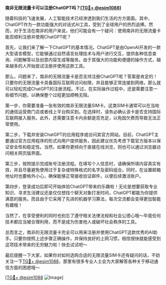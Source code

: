 **南非无限流量卡可以注册ChatGPT吗？[[TG💪+ @esim1088](https://t.me/s/esim1088)]**

随着科技的飞速发展，人工智能技术已经渗透到我们生活的方方面面。其中，ChatGPT作为一款功能强大的对话式AI工具，受到了全球用户的热烈追捧。然而，对于生活在南非的用户来说，他们可能会有一个疑问：使用南非的无限流量卡能否顺利注册并使用ChatGPT呢？

首先，让我们来了解一下ChatGPT的基本情况。ChatGPT是由OpenAI开发的一款大型语言模型，它能够通过自然语言处理技术与用户进行交互，提供各种信息查询、问题解答以及创意内容生成等服务。由于其强大的功能和便捷的操作方式，越来越多的人开始尝试注册并使用这款工具。

那么，问题来了，南非的无限流量卡是否支持注册ChatGPT呢？答案是肯定的！只要你的无限流量卡具备国际互联网访问权限，并且能够正常连接到网络，那么就可以轻松完成ChatGPT的注册流程。不过，在实际操作过程中，还是需要注意一些细节问题，以确保整个过程更加顺畅无阻。

第一步，你需要准备一张有效的南非无限流量SIM卡。这类SIM卡通常可以在当地的通信运营商门店或者线上平台购买到。在选择时，请务必确认该卡是否支持国际互联网接入服务。此外，还需要注意卡内余额是否充足，以免因欠费而导致无法正常使用。

第二步，下载并安装ChatGPT的应用程序或访问其官方网站。目前，ChatGPT主要通过官方应用程序的形式向用户提供服务，因此建议优先考虑下载官方版本以保证安全性和稳定性。当然，如果你更倾向于直接在线浏览，则也可以通过浏览器访问相关网页版界面。

第三步，按照提示完成账号注册流程。在填写个人信息时，请确保所填内容真实有效，并且尽量避免使用过于复杂或特殊格式的名字及密码组合。同时，在设置邮箱地址时也要格外小心，确保能够正常接收验证邮件，以便后续激活账户。

第四步，登录成功后即可开始体验ChatGPT带来的乐趣啦！无论是想要获取专业知识、寻求生活建议还是仅仅想找个聊天对象打发时间，ChatGPT都能为你提供满意的服务。而且由于它采用了先进的机器学习算法，每次交流都会变得更加智能有趣哦！

当然了，在享受便利的同时也别忘了遵守相关法律法规和社会公德心哦～毕竟任何技术都应当被合理利用，而不是成为伤害他人或破坏社会秩序的工具。

总而言之，南非的无限流量卡完全可以用来注册并使用ChatGPT这款优秀的AI助手。只要你按照上述步骤正确操作，并保持良好的上网习惯，相信很快就能感受到这项技术带来的无穷魅力啦！快去试试吧～

最后提醒一下大家，如果你对如何选购合适的无限流量SIM卡还有疑问的话，不妨关注一下[TG💪+ @esim1088](https://t.me/s/esim1088)，那里有很多专业人士会为大家解答各种关于移动通信方面的困惑哦～

[[TG💪+ @esim1088](https://t.me/s/esim1088) ![Image](https://i.postimg.cc/4NQfJmqS/Snipaste-2025-05-13-00-14-12.png)]